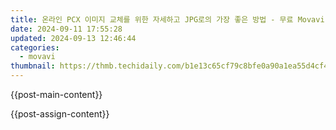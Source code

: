 ```yaml
---
title: 온라인 PCX 이미지 교체를 위한 자세하고 JPG로의 가장 좋은 방법 - 무료 Movavi 프로그램
date: 2024-09-11 17:55:28
updated: 2024-09-13 12:46:44
categories:
  - movavi
thumbnail: https://thmb.techidaily.com/b1e13c65cf79c8bfe0a90a1ea55d4cf4b25b6f465fd497be9c6686a8f2877ff5.jpg
---
```


{{post-main-content}}

<ins class="adsbygoogle"
     style="display:block"
     data-ad-format="autorelaxed"
     data-ad-client="ca-pub-7571918770474297"
     data-ad-slot="1223367746"></ins>

{{post-assign-content}}

<ins class="adsbygoogle"
     style="display:block"
     data-ad-client="ca-pub-7571918770474297"
     data-ad-slot="8358498916"
     data-ad-format="auto"
     data-full-width-responsive="true"></ins>
